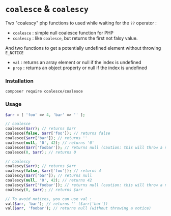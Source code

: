 # `coalesce` & `coalescy`

Two "coalescy" php functions to used while waiting for the `??` operator :
- `coalesce` : simple null coalesce function for PHP
- `coalescy` : like `coalesce`, but returns the first not falsy value.

And two functions to get a potentially undefined element without throwing `E_NOTICE`
- `val` : returns an array element or null if the index is undefined
- `prop` : returns an object property or null if the index is undefined

### Installation

```
composer require coalesce/coalesce
```

### Usage

```php
$arr = [ 'foo' => 4, 'bar' => '' ];

// coalesce
coalesce($arr); // returns $arr
coalesce(false, $arr['foo']); // returns false
coalesce($arr['bar']); // returns ''
coalesce(null, '0', 42); // returns '0'
coalesce($arr['foobar']); // returns null (caution: this will throw a notice)
coalesce(0, $arr); // returns 0

// coalescy
coalescy($arr); // returns $arr
coalescy(false, $arr['foo']); // returns 4
coalescy($arr['bar']); // returns null
coalescy(null, '0', 42); // returns 42
coalescy($arr['foobar']); // returns null (caution: this will throw a notice)
coalescy(0, $arr); // returns $arr

// To avoid notices, you can use val :
val($arr, 'bar'); // returns '' ($arr['bar'])
val($arr, 'foobar'); // returns null (without throwing a notice)
```
